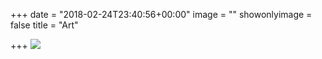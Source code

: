 +++
date = "2018-02-24T23:40:56+00:00"
image = ""
showonlyimage = false
title = "Art"

+++
![](/uploads/2018/02/25/IMG_0836.jpg)